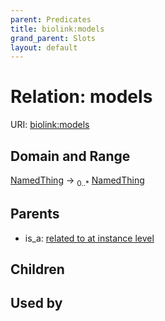 ```yaml
---
parent: Predicates
title: biolink:models
grand_parent: Slots
layout: default
---
```


# Relation: models




URI: [biolink:models](https://w3id.org/biolink/models)

## Domain and Range

[NamedThing](NamedThing.md) ->  <sub>0..\*</sub> [NamedThing](NamedThing.md)

## Parents

 *  is_a: [related to at instance level](related_to_at_instance_level.md)

## Children


## Used by

